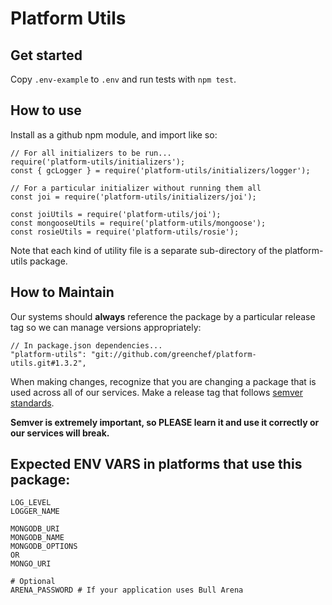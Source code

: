 # Platform Utils

## Get started
Copy `.env-example` to `.env` and run tests with `npm test`.

## How to use
Install as a github npm module, and import like so:
```
// For all initializers to be run...
require('platform-utils/initializers');
const { gcLogger } = require('platform-utils/initializers/logger');

// For a particular initializer without running them all
const joi = require('platform-utils/initializers/joi');

const joiUtils = require('platform-utils/joi');
const mongooseUtils = require('platform-utils/mongoose');
const rosieUtils = require('platform-utils/rosie');
```
Note that each kind of utility file is a separate sub-directory of the platform-utils package.

## How to Maintain
Our systems should **always** reference the package by a particular release tag so we can manage versions appropriately:
```
// In package.json dependencies...
"platform-utils": "git://github.com/greenchef/platform-utils.git#1.3.2",
```

When making changes, recognize that you are changing a package that is used across all of our services.
Make a release tag that follows [semver standards](https://docs.npmjs.com/about-semantic-versioning).

**Semver is extremely important, so PLEASE learn it and use it correctly or our services will break.**

## Expected ENV VARS in platforms that use this package:
```
LOG_LEVEL
LOGGER_NAME

MONGODB_URI
MONGODB_NAME
MONGODB_OPTIONS
OR
MONGO_URI

# Optional
ARENA_PASSWORD # If your application uses Bull Arena
```
